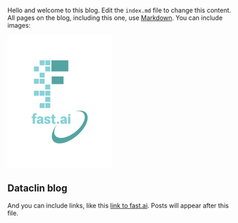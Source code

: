 Hello and welcome to this blog. Edit the `index.md` file to change this content. All pages on the blog, including this one, use [Markdown](https://guides.github.com/features/mastering-markdown/). You can include images:

![Image of fast.ai logo](images/logo.png)

## Dataclin blog

And you can include links, like this [link to fast.ai](https://www.fast.ai). Posts will appear after this file. 
